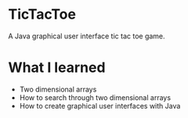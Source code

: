 # TicTacToe
A Java graphical user interface tic tac toe game.

# What I learned
* Two dimensional arrays
* How to search through two dimensional arrays
* How to create graphical user interfaces with Java

